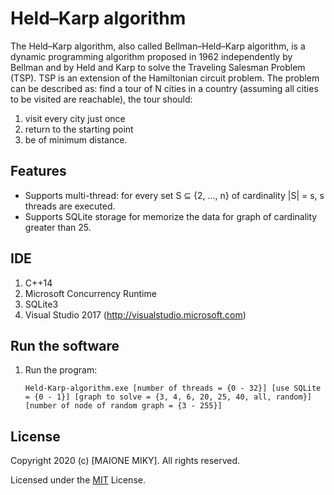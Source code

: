 # Held–Karp algorithm
The Held–Karp algorithm, also called Bellman–Held–Karp algorithm, is a dynamic programming algorithm proposed in 1962 independently by Bellman and by Held and Karp to solve the Traveling Salesman Problem (TSP). TSP is an extension of the Hamiltonian circuit problem. The problem can be described as: find a tour of N cities in a country (assuming all cities to be visited are reachable), the tour should:
1. visit every city just once
2. return to the starting point
3. be of minimum distance.


## Features
* Supports multi-thread: for every set S ⊆ {2, ..., n} of cardinality |S| = s, s threads are executed.
* Supports SQLite storage for memorize the data for graph of cardinality greater than 25.


## IDE
1. C++14
2. Microsoft Concurrency Runtime
3. SQLite3
4. Visual Studio 2017 (http://visualstudio.microsoft.com)


## Run the software
1. Run the program:

	```Held-Karp-algorithm.exe [number of threads = {0 - 32}] [use SQLite = {0 - 1}] [graph to solve = {3, 4, 6, 20, 25, 40, all, random}] [number of node of random graph = {3 - 255}]```


## License
Copyright 2020 (c) [MAIONE MIKY]. All rights reserved.

Licensed under the [MIT](LICENSE) License.